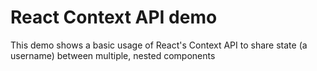 # React Context API demo

This demo shows a basic usage of React's Context API to share state (a username) between multiple, nested components


